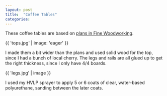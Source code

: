 ```yaml
---
layout: post
title:  "Coffee Tables"
categories:
---
```


These coffee tables are based on [plans in Fine Woodworking](http://www.finewoodworking.com/woodworking-plans/article/stylish-coffee-table-with-sleek-lines.aspx).

{{ 'tops.jpg' | image: 'eager' }}

I made them a bit wider than the plans and used solid wood for the top, since I had a bunch of local cherry. The legs and rails are all glued up to get the right thickness, since I only have 4/4 boards.

{{ 'legs.jpg' | image }}

I used my HVLP sprayer to apply 5 or 6 coats of clear, water-based polyurethane, sanding between the later coats.
